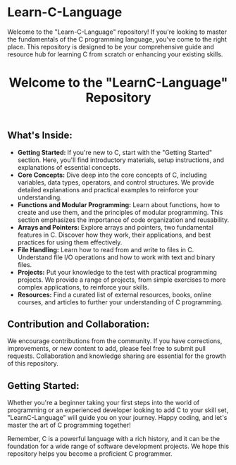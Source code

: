 # Learn-C-Language
Welcome to the "Learn-C-Language" repository! If you're looking to master the fundamentals of the C programming language, you've come to the right place. This repository is designed to be your comprehensive guide and resource hub for learning C from scratch or enhancing your existing skills.

</head>
<body>
    <header>
        <h1>Welcome to the "LearnC-Language" Repository</h1>
    </header>
    <section>
        <h2>What's Inside:</h2>
        <ul>
            <li><strong>Getting Started: </strong>If you're new to C, start with the "Getting Started" section. Here, you'll find introductory materials, setup instructions, and explanations of essential concepts.</li>
            <li><Strong>Core Concepts:</Strong> Dive deep into the core concepts of C, including variables, data types, operators, and control structures. We provide detailed explanations and practical examples to reinforce your understanding.</li>
            <li><strong>Functions and Modular Programming:</strong> Learn about functions, how to create and use them, and the principles of modular programming. This section emphasizes the importance of code organization and reusability.</li>
            <li><strong>Arrays and Pointers: </strong> Explore arrays and pointers, two fundamental features in C. Discover how they work, their applications, and best practices for using them effectively.</li>
            <li><strong>File Handling:</strong> Learn how to read from and write to files in C. Understand file I/O operations and how to work with text and binary files.</li>
            <li><strong>Projects:</strong> Put your knowledge to the test with practical programming projects. We provide a range of projects, from simple exercises to more complex applications, to reinforce your skills.</li>
            <li><strong>Resources:</strong> Find a curated list of external resources, books, online courses, and articles to further your understanding of C programming.</li>
        </ul>
    </section>
    <section>
        <h2>Contribution and Collaboration:</h2>
        <p>We encourage contributions from the community. If you have corrections, improvements, or new content to add, please feel free to submit pull requests. Collaboration and knowledge sharing are essential for the growth of this repository.</p>
    </section>
    <section>
        <h2>Getting Started:</h2>
        <p>Whether you're a beginner taking your first steps into the world of programming or an experienced developer looking to add C to your skill set, "LearnC-Language" will guide you on your journey. Happy coding, and let's master the art of C programming together!</p>
        <p>Remember, C is a powerful language with a rich history, and it can be the foundation for a wide range of software development projects. We hope this repository helps you become a proficient C programmer.</p>
    </section>
</body>
</html>
